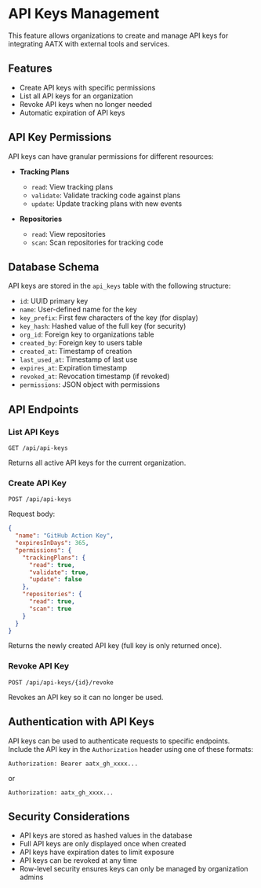 # API Keys Management

This feature allows organizations to create and manage API keys for integrating AATX with external tools and services.

## Features

- Create API keys with specific permissions
- List all API keys for an organization
- Revoke API keys when no longer needed
- Automatic expiration of API keys

## API Key Permissions

API keys can have granular permissions for different resources:

- **Tracking Plans**
  - `read`: View tracking plans
  - `validate`: Validate tracking code against plans
  - `update`: Update tracking plans with new events

- **Repositories**
  - `read`: View repositories
  - `scan`: Scan repositories for tracking code

## Database Schema

API keys are stored in the `api_keys` table with the following structure:

- `id`: UUID primary key
- `name`: User-defined name for the key
- `key_prefix`: First few characters of the key (for display)
- `key_hash`: Hashed value of the full key (for security)
- `org_id`: Foreign key to organizations table
- `created_by`: Foreign key to users table
- `created_at`: Timestamp of creation
- `last_used_at`: Timestamp of last use
- `expires_at`: Expiration timestamp
- `revoked_at`: Revocation timestamp (if revoked)
- `permissions`: JSON object with permissions

## API Endpoints

### List API Keys

```
GET /api/api-keys
```

Returns all active API keys for the current organization.

### Create API Key

```
POST /api/api-keys
```

Request body:
```json
{
  "name": "GitHub Action Key",
  "expiresInDays": 365,
  "permissions": {
    "trackingPlans": {
      "read": true,
      "validate": true,
      "update": false
    },
    "repositories": {
      "read": true,
      "scan": true
    }
  }
}
```

Returns the newly created API key (full key is only returned once).

### Revoke API Key

```
POST /api/api-keys/{id}/revoke
```

Revokes an API key so it can no longer be used.

## Authentication with API Keys

API keys can be used to authenticate requests to specific endpoints. Include the API key in the `Authorization` header using one of these formats:

```
Authorization: Bearer aatx_gh_xxxx...
```

or

```
Authorization: aatx_gh_xxxx...
```

## Security Considerations

- API keys are stored as hashed values in the database
- Full API keys are only displayed once when created
- API keys have expiration dates to limit exposure
- API keys can be revoked at any time
- Row-level security ensures keys can only be managed by organization admins
